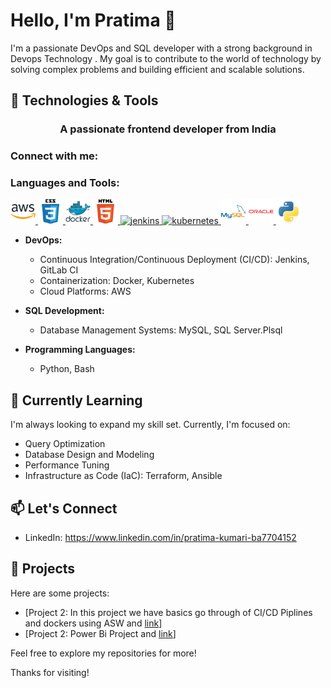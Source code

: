 # Hello, I'm Pratima 👋

I'm a passionate DevOps and SQL developer with a strong background in Devops Technology . My goal is to contribute to the world of technology by solving complex problems and building efficient and scalable solutions.

## 🔧 Technologies & Tools
<h3 align="center">A passionate frontend developer from India</h3>

<h3 align="left">Connect with me:</h3>
<p align="left">
</p>

<h3 align="left">Languages and Tools:</h3>
<p align="left"> <a href="https://aws.amazon.com" target="_blank" rel="noreferrer"> <img src="https://raw.githubusercontent.com/devicons/devicon/master/icons/amazonwebservices/amazonwebservices-original-wordmark.svg" alt="aws" width="40" height="40"/> </a> <a href="https://www.w3schools.com/css/" target="_blank" rel="noreferrer"> <img src="https://raw.githubusercontent.com/devicons/devicon/master/icons/css3/css3-original-wordmark.svg" alt="css3" width="40" height="40"/> </a> <a href="https://www.docker.com/" target="_blank" rel="noreferrer"> <img src="https://raw.githubusercontent.com/devicons/devicon/master/icons/docker/docker-original-wordmark.svg" alt="docker" width="40" height="40"/> </a> <a href="https://www.w3.org/html/" target="_blank" rel="noreferrer"> <img src="https://raw.githubusercontent.com/devicons/devicon/master/icons/html5/html5-original-wordmark.svg" alt="html5" width="40" height="40"/> </a> <a href="https://www.jenkins.io" target="_blank" rel="noreferrer"> <img src="https://www.vectorlogo.zone/logos/jenkins/jenkins-icon.svg" alt="jenkins" width="40" height="40"/> </a> <a href="https://kubernetes.io" target="_blank" rel="noreferrer"> <img src="https://www.vectorlogo.zone/logos/kubernetes/kubernetes-icon.svg" alt="kubernetes" width="40" height="40"/> </a> <a href="https://www.mysql.com/" target="_blank" rel="noreferrer"> <img src="https://raw.githubusercontent.com/devicons/devicon/master/icons/mysql/mysql-original-wordmark.svg" alt="mysql" width="40" height="40"/> </a> <a href="https://www.oracle.com/" target="_blank" rel="noreferrer"> <img src="https://raw.githubusercontent.com/devicons/devicon/master/icons/oracle/oracle-original.svg" alt="oracle" width="40" height="40"/> </a> <a href="https://www.python.org" target="_blank" rel="noreferrer"> <img src="https://raw.githubusercontent.com/devicons/devicon/master/icons/python/python-original.svg" alt="python" width="40" height="40"/> </a> </p>

- **DevOps:**
  - Continuous Integration/Continuous Deployment (CI/CD): Jenkins, GitLab CI
  - Containerization: Docker, Kubernetes
  - Cloud Platforms: AWS


- **SQL Development:**
  - Database Management Systems: MySQL, SQL Server.Plsql
  
  

- **Programming Languages:**
  - Python, Bash


## 🌱 Currently Learning

I'm always looking to expand my skill set. Currently, I'm focused on:

-  Query Optimization
-  Database Design and Modeling
- Performance Tuning
- Infrastructure as Code (IaC): Terraform, Ansible

## 📫 Let's Connect

- LinkedIn: https://www.linkedin.com/in/pratima-kumari-ba7704152


## 🚀 Projects

Here are some projects:
- [Project 2: In this project we have basics go through of CI/CD Piplines and dockers using ASW and [link](https://github.com/pk5211/Jenkins_projects)]
- [Project 2: Power Bi Project  and [link](https://github.com/pk5211/Jenkins_projects)]

Feel free to explore my repositories for more!

Thanks for visiting!



